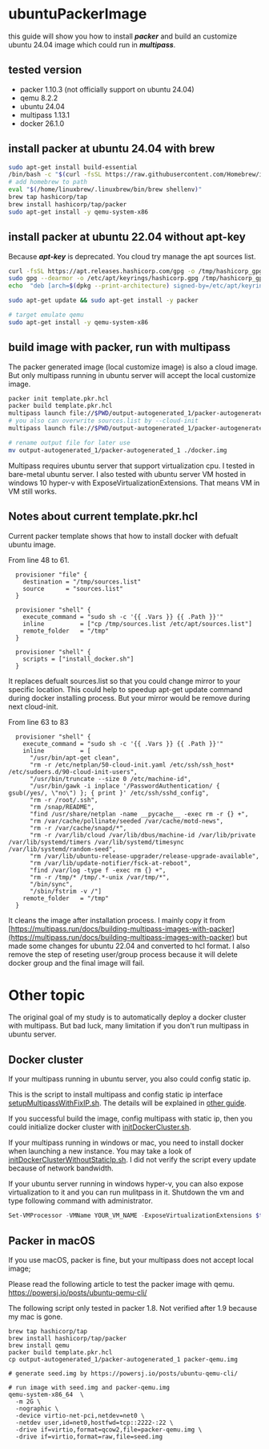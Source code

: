 # ubuntuPackerImage
this guide will show you how to install ***packer*** and build an customize ubuntu 24.04 image which could run in ***multipass***.

## tested version
- packer 1.10.3 (not officially support on ubuntu 24.04)
- qemu 8.2.2
- ubuntu 24.04
- multipass 1.13.1
- docker 26.1.0

## install packer at ubuntu 24.04 with brew
```bash
sudo apt-get install build-essential
/bin/bash -c "$(curl -fsSL https://raw.githubusercontent.com/Homebrew/install/HEAD/install.sh)"
# add homebrew to path
eval "$(/home/linuxbrew/.linuxbrew/bin/brew shellenv)"
brew tap hashicorp/tap
brew install hashicorp/tap/packer
sudo apt-get install -y qemu-system-x86
```

## install packer at ubuntu 22.04 without apt-key
Because ***apt-key*** is deprecated. You cloud try manage the apt sources list.

```bash
curl -fsSL https://apt.releases.hashicorp.com/gpg -o /tmp/hashicorp_gpg.txt
sudo gpg --dearmor -o /etc/apt/keyrings/hashicorp.gpg /tmp/hashicorp_gpg.txt
echo  "deb [arch=$(dpkg --print-architecture) signed-by=/etc/apt/keyrings/hashicorp.gpg] https://apt.releases.hashicorp.com $(lsb_release -cs) main" | sudo tee /etc/apt/sources.list.d/hashicorp.list > /dev/null

sudo apt-get update && sudo apt-get install -y packer

# target emulate qemu
sudo apt-get install -y qemu-system-x86
```

## build image with packer, run with multipass
The packer generated image (local customize image) is also a cloud image. But only multipass running in ubuntu server will accept the local customize image.
```bash
packer init template.pkr.hcl
packer build template.pkr.hcl
multipass launch file://$PWD/output-autogenerated_1/packer-autogenerated_1
# you also can overwrite sources.list by --cloud-init
multipass launch file://$PWD/output-autogenerated_1/packer-autogenerated_1 --cloud-init cloud-config.yaml

# rename output file for later use
mv output-autogenerated_1/packer-autogenerated_1 ./docker.img
```
Multipass requires ubuntu server that support virtualization cpu. I tested in bare-metal ubuntu server. I also tested with ubuntu server VM hosted in windows 10 hyper-v with ExposeVirtualizationExtensions. That means VM in VM still works.

## Notes about current template.pkr.hcl
Current packer template shows that how to install docker with defualt ubuntu image.

From line 48 to 61.
```
  provisioner "file" {
    destination = "/tmp/sources.list"
    source      = "sources.list"
  }

  provisioner "shell" {
    execute_command = "sudo sh -c '{{ .Vars }} {{ .Path }}'"
    inline          = ["cp /tmp/sources.list /etc/apt/sources.list"]
    remote_folder   = "/tmp"
  }

  provisioner "shell" {
    scripts = ["install_docker.sh"]
  }
```

It replaces defualt sources.list so that you could change mirror to your specific location. This could help to speedup apt-get update command during docker installing process. But your mirror would be remove during next cloud-init.

From line 63 to 83
```
  provisioner "shell" {
    execute_command = "sudo sh -c '{{ .Vars }} {{ .Path }}'"
    inline          = [
      "/usr/bin/apt-get clean",
      "rm -r /etc/netplan/50-cloud-init.yaml /etc/ssh/ssh_host* /etc/sudoers.d/90-cloud-init-users",
      "/usr/bin/truncate --size 0 /etc/machine-id",
      "/usr/bin/gawk -i inplace '/PasswordAuthentication/ { gsub(/yes/, \"no\") }; { print }' /etc/ssh/sshd_config",
      "rm -r /root/.ssh",
      "rm /snap/README",
      "find /usr/share/netplan -name __pycache__ -exec rm -r {} +",
      "rm /var/cache/pollinate/seeded /var/cache/motd-news",
      "rm -r /var/cache/snapd/*",
      "rm -r /var/lib/cloud /var/lib/dbus/machine-id /var/lib/private /var/lib/systemd/timers /var/lib/systemd/timesync /var/lib/systemd/random-seed",
      "rm /var/lib/ubuntu-release-upgrader/release-upgrade-available",
      "rm /var/lib/update-notifier/fsck-at-reboot",
      "find /var/log -type f -exec rm {} +",
      "rm -r /tmp/* /tmp/.*-unix /var/tmp/*",
      "/bin/sync",
      "/sbin/fstrim -v /"]
    remote_folder   = "/tmp"
  }
```

It cleans the image after installation process. I mainly copy it from [https://multipass.run/docs/building-multipass-images-with-packer](https://multipass.run/docs/building-multipass-images-with-packer) but made some changes for ubuntu 22.04 and converted to hcl format. I also remove the step of reseting user/group process because it will delete docker group and the final image will fail.

# Other topic
The original goal of my study is to automatically deploy a docker cluster with multipass. But bad luck, many limitation if you don't run multipass in ubuntu server.

## Docker cluster
If your multipass running in ubuntu server, you also could config static ip.

This is the script to install multipass and config static ip interface [setupMultipassWithFixIP.sh](setupMultipassWithFixIP.sh). The details will be explained in [other guide](https://github.com/macauyeah/VMDockerNotes/blob/main/MultipassStaticIpEN.md). 

If you successful build the image, config multipass with static ip, then you could initialize docker cluster with [initDockerCluster.sh](initDockerCluster.sh).

If your multipass running in windows or mac, you need to install docker when launching a new instance. You may take a look of [initDockerClusterWithoutStaticIp.sh](initDockerClusterWithoutStaticIp.sh). I did not verify the script every update because of network bandwidth.

If your ubuntu server running in windows hyper-v, you can also expose virtualization to it and you can run mulitpass in it. Shutdown the vm and type following command with administrator.
```powershell
Set-VMProcessor -VMName YOUR_VM_NAME -ExposeVirtualizationExtensions $true
```

## Packer in macOS
If you use macOS, packer is fine, but your multipass does not accept local image;

Please read the following article to test the packer image with qemu.
https://powersj.io/posts/ubuntu-qemu-cli/

The following script only tested in packer 1.8. Not verified after 1.9 because my mac is gone.

```
brew tap hashicorp/tap
brew install hashicorp/tap/packer
brew install qemu
packer build template.pkr.hcl
cp output-autogenerated_1/packer-autogenerated_1 packer-qemu.img

# generate seed.img by https://powersj.io/posts/ubuntu-qemu-cli/

# run image with seed.img and packer-qemu.img
qemu-system-x86_64  \
  -m 2G \
  -nographic \
  -device virtio-net-pci,netdev=net0 \
  -netdev user,id=net0,hostfwd=tcp::2222-:22 \
  -drive if=virtio,format=qcow2,file=packer-qemu.img \
  -drive if=virtio,format=raw,file=seed.img
```
